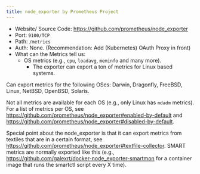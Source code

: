 ```yaml
---
title: node_exporter by Prometheus Project
---
```


- Website/ Source Code: <https://github.com/prometheus/node_exporter>
- Port: `9100/TCP`
- Path: `/metrics`
- Auth: None. (Recommendation: Add (Kubernetes) OAuth Proxy in front)
- What can the Metrics tell us:
  * OS metrics (e.g., `cpu`, `loadavg`, `meminfo` and many more).
    - The exporter can export a ton of metrics for Linux based systems.

Can export metrics for the following OSes: Darwin, Dragonfly, FreeBSD, Linux, NetBSD, OpenBSD, Solaris.

Not all metrics are available for each OS (e.g., only Linux has `mdadm` metrics).
For a list of metrics per OS, see <https://github.com/prometheus/node_exporter#enabled-by-default> and <https://github.com/prometheus/node_exporter#disabled-by-default>.

Special point about the node\_exporter is that it can export metrics from textiles that are in a certain format, see <https://github.com/prometheus/node_exporter#textfile-collector>.
SMART metrics are normally exported like this (e.g., <https://github.com/galexrt/docker-node_exporter-smartmon> for a container image that runs the smartctl script every X time).
